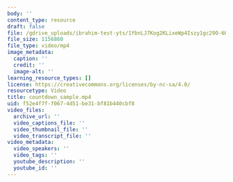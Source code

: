 ```yaml
---
body: ''
content_type: resource
draft: false
file: /gdrive_uploads/ibrahim-test-yts/1YbnLJ7Kog2KLixeWp4Iszy1gc29O-6HY/countdown_sample.mp4
file_size: 1156860
file_type: video/mp4
image_metadata:
  caption: ''
  credit: ''
  image-alt: ''
learning_resource_types: []
license: https://creativecommons.org/licenses/by-nc-sa/4.0/
resourcetype: Video
title: countdown_sample.mp4
uid: f52e4f7f-f067-4d51-be31-bf81b440cbf8
video_files:
  archive_url: ''
  video_captions_file: ''
  video_thumbnail_file: ''
  video_transcript_file: ''
video_metadata:
  video_speakers: ''
  video_tags: ''
  youtube_description: ''
  youtube_id: ''
---
```

